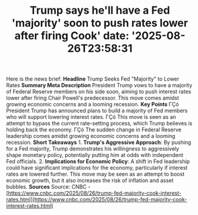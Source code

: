 ﻿---
title: "Trump says he'll have a Fed 'majority' soon to push rates lower after firing Cook'
date: '2025-08-26T23:58:31"
category: "Markets"
summary: ""
slug: "trump says hell have a fed majority soon to push rates lower"
source_urls:
  - "https://www.cnbc.com/2025/08/26/trump-fed-majority-cook-interest-rates.html"
seo:
  title: "Trump says he'll have a Fed 'majority' soon to push rates lower after firing Cook | Hash n Hedge'
  description: '"
  keywords: ["news", "markets", "brief"]
---
Here is the news brief:  **Headline** Trump Seeks Fed "Majority" to Lower Rates  **Summary Meta Description** President Trump vows to have a majority of Federal Reserve members on his side soon, aiming to push interest rates lower after firing Chair Powell's predecessor. This move comes amidst growing economic concerns and a looming recession.  **Key Points**  ΓÇó President Trump has announced plans to build a majority of Fed members who will support lowering interest rates. ΓÇó This move is seen as an attempt to bypass the current rate-setting process, which Trump believes is holding back the economy. ΓÇó The sudden change in Federal Reserve leadership comes amidst growing economic concerns and a looming recession.  **Short Takeaways**  1. **Trump's Aggressive Approach**: By pushing for a Fed majority, Trump demonstrates his willingness to aggressively shape monetary policy, potentially putting him at odds with independent Fed officials. 2. **Implications for Economic Policy**: A shift in Fed leadership could have significant implications for the economy, particularly if interest rates are lowered further. This move may be seen as an attempt to boost economic growth, but it also increases the risk of inflation and asset bubbles.  **Sources** Source: CNBC - [https://www.cnbc.com/2025/08/26/trump-fed-majority-cook-interest-rates.html](https://www.cnbc.com/2025/08/26/trump-fed-majority-cook-interest-rates.html) 

